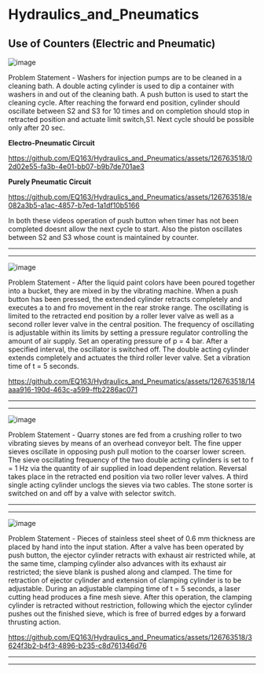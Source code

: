# Hydraulics_and_Pneumatics
## Use of Counters (Electric and Pneumatic)

![image](https://github.com/EQ163/Hydraulics_and_Pneumatics/assets/126763518/e6ca0412-c15e-4986-b259-fdbefe8c6092)


Problem Statement - Washers for injection pumps are to be cleaned in a cleaning bath. A double acting cylinder is used to dip a container with washers in and out of the cleaning bath. A push button is used to start the cleaning cycle. After reaching the forward end position, cylinder should oscillate between S2 and S3 for 10 times and on completion should stop in retracted position and actuate limit switch,S1. Next cycle should
be possible only after 20 sec.

**Electro-Pneumatic Circuit**  

https://github.com/EQ163/Hydraulics_and_Pneumatics/assets/126763518/02d02e55-fa3b-4e01-bb07-b9b7de701ae3


**Purely Pneumatic Circuit**  

https://github.com/EQ163/Hydraulics_and_Pneumatics/assets/126763518/e082a3b5-a1ac-4857-b7ed-1a1df10b5166

In both these videos operation of push button when timer has not been completed doesnt allow the next cycle to start. Also the piston oscillates between S2 and S3 whose count is maintained by counter.

---
---

![image](https://github.com/EQ163/Hydraulics_and_Pneumatics/assets/126763518/2f37d6f0-5ff8-4913-b658-ccaccf2c580d)

Problem Statement - After the liquid paint colors have been poured together into a bucket, they are mixed in by the vibrating machine.
When a push button has been pressed, the extended cylinder retracts completely and executes a to and fro movement in the rear stroke range. The oscillating is limited to the retracted end position by a roller lever valve as well as a second roller lever valve in the central position. The frequency of oscillating is adjustable within its limits by setting a pressure regulator controlling the amount of air supply. Set an operating pressure of p = 4 bar.
After a specified interval, the oscillator is switched off. The double acting cylinder extends
completely and actuates the third roller lever valve. Set a vibration time of t = 5 seconds.



https://github.com/EQ163/Hydraulics_and_Pneumatics/assets/126763518/14aaa916-190d-463c-a599-ffb2286ac071

---
---

![image](https://github.com/EQ163/Hydraulics_and_Pneumatics/assets/126763518/93735b10-f52d-4412-a032-997246a441a9)

Problem Statement - Quarry stones are fed from a crushing roller to two vibrating sieves by means of an overhead conveyor belt. The fine upper sieves oscillate in opposing push pull motion to the coarser lower screen. The sieve oscillating frequency of the two double acting cylinders is set to f = 1 Hz via the quantity of air supplied in load dependent relation. Reversal takes place in the retracted end position via two roller lever valves. A third single acting cylinder unclogs the sieves via two cables. The stone sorter is switched on and off
by a valve with selector switch.

---
---
![image](https://github.com/EQ163/Hydraulics_and_Pneumatics/assets/126763518/4005116a-8b3b-47ce-8115-a32b674bcb5f)

Problem Statement - Pieces of stainless steel sheet of 0.6 mm thickness are placed by hand into the input station. After a valve has been operated by push button, the ejector cylinder retracts with exhaust air restricted while, at the same time, clamping cylinder also advances with its exhaust air restricted; the sieve blank is pushed along and clamped. The time for retraction of ejector cylinder and extension of clamping cylinder is to be adjustable.
During an adjustable clamping time of t = 5 seconds, a laser cutting head produces a fine mesh sieve. After this operation, the clamping cylinder is retracted without restriction, following which the ejector cylinder pushes out the finished sieve, which is free of burred
edges by a forward thrusting action.



https://github.com/EQ163/Hydraulics_and_Pneumatics/assets/126763518/3624f3b2-b4f3-4896-b235-c8d761346d76

---
---


